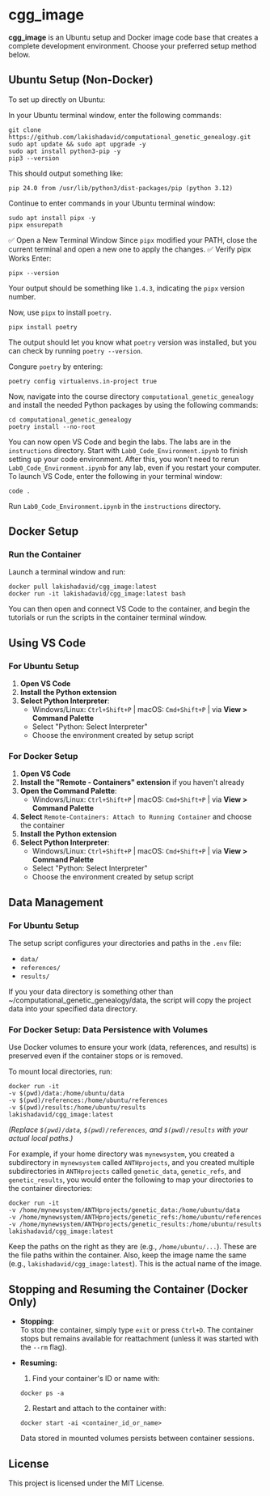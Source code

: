 # cgg_image

**cgg_image** is an Ubuntu setup and Docker image code base that creates a complete development environment. Choose your preferred setup method below.

## Ubuntu Setup (Non-Docker)

To set up directly on Ubuntu:

In your Ubuntu terminal window, enter the following commands:
```
git clone https://github.com/lakishadavid/computational_genetic_genealogy.git
sudo apt update && sudo apt upgrade -y
sudo apt install python3-pip -y
pip3 --version
```
This should output something like:
```
pip 24.0 from /usr/lib/python3/dist-packages/pip (python 3.12)
```
Continue to enter commands in your Ubuntu terminal window:
```
sudo apt install pipx -y
pipx ensurepath
```
✅ Open a New Terminal Window
Since `pipx` modified your PATH, close the current terminal and open a new one to apply the changes.
✅ Verify pipx Works
Enter:
```
pipx --version
```
Your output should be something like `1.4.3`, indicating the `pipx` version number.

Now, use `pipx` to install `poetry`.
```
pipx install poetry
```
The output should let you know what `poetry` version was installed, but you can check by running `poetry --version`.

Congure `poetry` by entering:
```
poetry config virtualenvs.in-project true
```

Now, navigate into the course directory `computational_genetic_genealogy` and install the needed Python packages by using the following commands:
```
cd computational_genetic_genealogy
poetry install --no-root
```
You can now open VS Code and begin the labs. The labs are in the `instructions` directory. Start with `Lab0_Code_Environment.ipynb` to finish setting up your code environment. After this, you won't need to rerun `Lab0_Code_Environment.ipynb` for any lab, even if you restart your computer. To launch VS Code, enter the following in your terminal window:
```
code .
```

Run `Lab0_Code_Environment.ipynb` in the `instructions` directory.

## Docker Setup 

### Run the Container

Launch a terminal window and run:
```
docker pull lakishadavid/cgg_image:latest
docker run -it lakishadavid/cgg_image:latest bash
```
You can then open and connect VS Code to the container, and begin the tutorials or run the scripts in the container terminal window.

## Using VS Code

### For Ubuntu Setup
1. **Open VS Code**
2. **Install the Python extension** 
3. **Select Python Interpreter**:
   - Windows/Linux: `Ctrl+Shift+P` | macOS: `Cmd+Shift+P` | via **View > Command Palette**
   - Select "Python: Select Interpreter"
   - Choose the environment created by setup script

### For Docker Setup
1. **Open VS Code**
2. **Install the "Remote - Containers" extension** if you haven't already
3. **Open the Command Palette**:
   - Windows/Linux: `Ctrl+Shift+P` | macOS: `Cmd+Shift+P` | via **View > Command Palette**
4. **Select** `Remote-Containers: Attach to Running Container` and choose the container
5. **Install the Python extension** 
6. **Select Python Interpreter**:
   - Windows/Linux: `Ctrl+Shift+P` | macOS: `Cmd+Shift+P` | via **View > Command Palette**
   - Select "Python: Select Interpreter"
   - Choose the environment created by setup script

## Data Management

### For Ubuntu Setup
The setup script configures your directories and paths in the `.env` file:
- `data/`
- `references/`
- `results/`

If you your data directory is something other than ~/computational_genetic_genealogy/data, the script will copy
the project data into your specified data directory.

### For Docker Setup: Data Persistence with Volumes

Use Docker volumes to ensure your work (data, references, and results) is preserved even if the container stops or is removed.

To mount local directories, run:
```
docker run -it 
-v $(pwd)/data:/home/ubuntu/data 
-v $(pwd)/references:/home/ubuntu/references 
-v $(pwd)/results:/home/ubuntu/results 
lakishadavid/cgg_image:latest
```
*(Replace `$(pwd)/data`, `$(pwd)/references`, and `$(pwd)/results` with your actual local paths.)*

For example, if your home directory was `mynewsystem`, you created a subdirectory in `mynewsystem` called `ANTHprojects`,
and you created multiple subdirectories in `ANTHprojects` called `genetic_data`, `genetic_refs`, and `genetic_results`, 
you would enter the following to map your directories to the container directories:

```
docker run -it 
-v /home/mynewsystem/ANTHprojects/genetic_data:/home/ubuntu/data 
-v /home/mynewsystem/ANTHprojects/genetic_refs:/home/ubuntu/references 
-v /home/mynewsystem/ANTHprojects/genetic_results:/home/ubuntu/results 
lakishadavid/cgg_image:latest
```

Keep the paths on the right as they are (e.g., `/home/ubuntu/...`). These are the file paths within the container.
Also, keep the image name the same (e.g., `lakishadavid/cgg_image:latest`). This is the actual name of the image.

## Stopping and Resuming the Container (Docker Only)

- **Stopping:**  
  To stop the container, simply type `exit` or press `Ctrl+D`. The container stops but remains available for reattachment (unless it was started with the `--rm` flag).

- **Resuming:**  
  1. Find your container's ID or name with:
  ```
  docker ps -a
  ```
  2. Restart and attach to the container with:
  ```
  docker start -ai <container_id_or_name>
  ```
  Data stored in mounted volumes persists between container sessions.

## License

This project is licensed under the MIT License.
